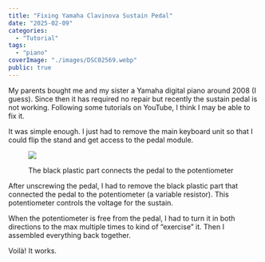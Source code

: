 ```yaml
---
title: "Fixing Yamaha Clavinova Sustain Pedal"
date: "2025-02-09"
categories:
  - "Tutorial"
tags:
  - "piano"
coverImage: "./images/DSC02569.webp"
public: true
---
```


My parents bought me and my sister a Yamaha digital piano
around 2008 (I guess).
Since then it has required no repair
but recently the sustain pedal is not working.
Following some tutorials on YouTube, I think I may be able to fix it.

It was simple enough.
I just had to remove the main keyboard unit
so that I could flip the stand and get access to the pedal module.

<figure>

![](images/DSC02571.webp)
<figcaption>
The black plastic part connects the pedal to the potentiometer
</figcaption>
</figure>

After unscrewing the pedal, I had to remove the black plastic part
that connected the pedal to the potentiometer (a variable resistor).
This potentiometer controls the voltage for the sustain.

When the potentiometer is free from the pedal,
I had to turn it in both directions to the max multiple times
to kind of “exercise” it.
Then I assembled everything back together.

Voilà! It works.
